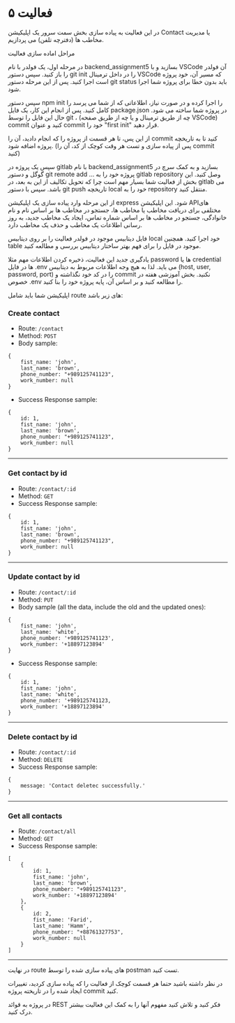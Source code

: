 # فعالیت ۵
در این فعالیت به پیاده سازی بخش سمت سرور یک اپلیکیشن Contact یا مدیریت مخاطب ها (دفترچه تلفن) می پردازیم. 

مراحل اماده سازی فعالیت

در مرحله اول، یک فولدر با نام  backend_assignment5 بسازید و با VSCode آن فولدر را باز کنید. سپس دستور 
git init را در داخل ترمینال VSCode که مسیر آن، خود پروژه است اجرا کنید. پس از این مرحله دستور git status باید بدون خطا برای پروژه شما اجرا شود. 

سپس دستور npm init را اجرا کرده و در صورت نیاز، اطلاعاتی که از شما می پرسد را کامل کنید. پس از انجام این کار، یک فایل package.json در پروژه شما ساخته می شود. حال این فایل را توسط git ، (چه از طریق ترمینال و یا چه از طریق صفحه VSCode) commit کنید و عنوان commit خود را "first init" قرار دهید.  

از این پس، تا هر قسمت از پروژه را که انجام دادید، آن را commit کنید تا به تاریخچه پروژه اضافه شود. (پس از پیاده سازی و تست هر وقت کوچک از کد، آن را commit کنید) 

سپس یک پروژه در gitlab با نام backend_assignment5 بسازید و به کمک سرچ در گوگل و دستور 
git remote add … پروژه خود را به gitlab repository وصل کنید. این بخش از فعالیت شما بسیار مهم است چرا که تحویل تکالیف از این به بعد، در gitlab می باشد. سپس با دستور git push تاریخچه local خود را به repository منتقل کنید.  

از این مرحله وارد پیاده سازی یک اپلیکیشن express شود. این اپلیکیشن APIهای مختلفی برای دریافت مخاطب یا مخاطب ها، جستجو در مخاطب ها بر اساس نام و نام خانوادگی، جستجو در مخاطب ها بر اساس شماره تماس، ایجاد یک مخاطب جدید، به روز رسانی اطلاعات یک مخاطب و حذف یک مخاطب دارد.

فایل دیتابیس موجود در فولدر فعالیت را بر روی دیتابیس local خود اجرا کنید. همچنین table موجود در فایل را برای فهم بهتر ساختار دیتابیس بررسی و مطالعه کنید.  

یادگیری جدید این فعالیت، ذخیره کردن اطلاعات مهم مثلا password ها یا credential ها در فایل .env می باید. لذا به هیچ وجه اطلاعات مربوط به دیتابیس (host, user, password, port) را در کد خود نگذاشته و commit نکنید. بخش آموزشی هفته در خصوص .env را مطالعه کنید و بر اساس آن، پایه پروژه خود را بنا کنید.

اپلیکیشن شما باید شامل route های زیر باشد:



### Create contact
- Route: `/contact`
- Method: `POST`
- Body sample: 
```
{
    fist_name: 'john',
    last_name: 'brown',
    phone_number: "+989125741123",
    work_number: null
}
```
- Success Response sample:
```
{
    id: 1,
    fist_name: 'john',
    last_name: 'brown',
    phone_number: "+989125741123",
    work_number: null
}
```
---
### Get contact by id
- Route: `/contact/:id`
- Method: `GET`
- Success Response sample:
```
{
    id: 1,
    fist_name: 'john',
    last_name: 'brown',
    phone_number: "+989125741123",
    work_number: null
}
```
---
### Update contact by id
- Route: `/contact/:id`
- Method: `PUT`
- Body sample (all the data, include the old and the updated ones): 
```
{
    fist_name: 'john',
    last_name: 'white',
    phone_number: '+989125741123',
    work_number: '+18897123894'
}
```
- Success Response sample:
```
{
    id: 1,
    fist_name: 'john',
    last_name: 'white',
    phone_number: '+989125741123,
    work_number: '+18897123894'
}
```
---


### Delete contact by id
- Route: `/contact/:id`
- Method: `DELETE`
- Success Response sample:
```
{
    message: 'Contact deletec successfully.'
}
```
---
### Get all contacts
- Route: `/contact/all`
- Method: `GET`
- Success Response sample:
```
[
    {
        id: 1,
        fist_name: 'john',
        last_name: 'brown',
        phone_number: "+989125741123",
        work_number: '+18897123894'
    },
    {
        id: 2,
        fist_name: 'Farid',
        last_name: 'Hamm',
        phone_number: "+88761327753",
        work_number: null
    }
]
```
---

در نهایت route های پیاده سازی شده را توسط postman تست کنید.

در نظر داشته باشید حتما هر قسمت کوچک از فعالیت را که پیاده سازی کردید، تغییرات ایجاد شده را در تاریخته پروژه commit کنید. 

در پروژه به قوائد REST فکر کنید و تلاش کنید مفهوم آنها را به کمک این فعالیت بیشتر درک کنید. 